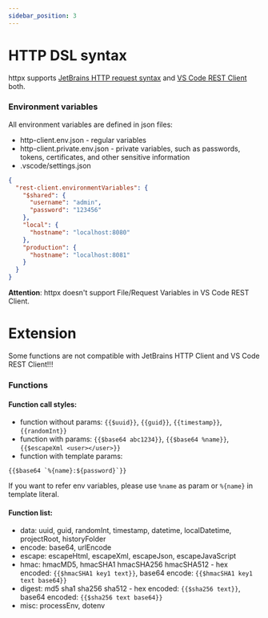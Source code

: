 ```yaml
---
sidebar_position: 3
---
```


# HTTP DSL syntax

httpx supports [JetBrains HTTP request syntax](https://www.jetbrains.com/help/idea/exploring-http-syntax.html)
and [VS Code REST Client](https://marketplace.visualstudio.com/items?itemName=humao.rest-client) both.

### Environment variables

All environment variables are defined in json files:

* http-client.env.json - regular variables
* http-client.private.env.json - private variables, such as passwords, tokens, certificates, and other sensitive information
* .vscode/settings.json

```json
{
  "rest-client.environmentVariables": {
    "$shared": {
      "username": "admin",
      "password": "123456"
    },
    "local": {
      "hostname": "localhost:8080"
    },
    "production": {
      "hostname": "localhost:8081"
    }
  }
}
```

**Attention**: httpx doesn't support File/Request Variables in VS Code REST Client.

# Extension

Some functions are not compatible with JetBrains HTTP Client and VS Code REST Client!!!

### Functions

#### Function call styles:

* function without params: `{{$uuid}}`,  `{{guid}}`, `{{timestamp}}`, `{{randomInt}}`
* function with params: `{{$base64 abc1234}}`,  `{{$base64 %name}}`, `{{$escapeXml <user></user>}}`
* function with template params:

```
{{$base64 `%{name}:${password}`}}
```

If you want to refer env variables, please use `%name` as param or `%{name}` in template literal.

#### Function list:

* data: uuid, guid, randomInt, timestamp, datetime, localDatetime, projectRoot, historyFolder
* encode: base64, urlEncode
* escape: escapeHtml, escapeXml, escapeJson, escapeJavaScript
* hmac: hmacMD5, hmacSHA1 hmacSHA256 hmacSHA512 - hex encoded: `{{$hmacSHA1 key1 text}}`, base64 encode: `{{$hmacSHA1 key1 text base64}}`
* digest: md5 sha1 sha256 sha512 - hex encoded: `{{$sha256 text}}`, base64 encoded: `{{$sha256 text base64}}`
* misc: processEnv, dotenv

